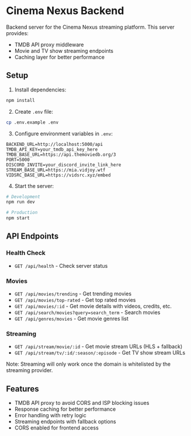# Cinema Nexus Backend

Backend server for the Cinema Nexus streaming platform. This server provides:
- TMDB API proxy middleware
- Movie and TV show streaming endpoints
- Caching layer for better performance

## Setup

1. Install dependencies:
```bash
npm install
```

2. Create `.env` file:
```bash
cp .env.example .env
```

3. Configure environment variables in `.env`:
```
BACKEND_URL=http://localhost:5000/api
TMDB_API_KEY=your_tmdb_api_key_here
TMDB_BASE_URL=https://api.themoviedb.org/3
PORT=5000
DISCORD_INVITE=your_discord_invite_link_here
STREAM_BASE_URL=https://mia.vidjoy.wtf
VIDSRC_BASE_URL=https://vidsrc.xyz/embed
```

4. Start the server:
```bash
# Development
npm run dev

# Production
npm start
```

## API Endpoints

### Health Check
- `GET /api/health` - Check server status

### Movies
- `GET /api/movies/trending` - Get trending movies
- `GET /api/movies/top-rated` - Get top rated movies
- `GET /api/movies/:id` - Get movie details with videos, credits, etc.
- `GET /api/search/movies?query=search_term` - Search movies
- `GET /api/genres/movies` - Get movie genres list

### Streaming
- `GET /api/stream/movie/:id` - Get movie stream URLs (HLS + fallback)
- `GET /api/stream/tv/:id/:season/:episode` - Get TV show stream URLs

Note: Streaming will only work once the domain is whitelisted by the streaming provider.

## Features

- TMDB API proxy to avoid CORS and ISP blocking issues
- Response caching for better performance
- Error handling with retry logic
- Streaming endpoints with fallback options
- CORS enabled for frontend access 